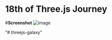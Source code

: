 # 18th of Three.js Journey

#**Screenshot**
![image](https://user-images.githubusercontent.com/66732877/119059762-93ebef00-b9ee-11eb-84fa-0c6ed70936e8.png)


"# threejs-galaxy" 
